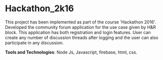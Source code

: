 # Hackathon_2k16

This project has been implemented as part of the course 'Hackathon 2016'. Developed the community forum application for the use case given by H&R block. This application has both registration and login features. User can create any number of discussion threads after logging and the user can also participate in any discussion.

<b>Tools and Technologies</b>: Node Js, Javascript, firebase, html, css.
